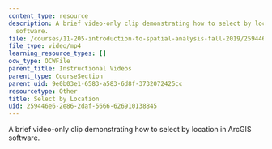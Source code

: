```yaml
---
content_type: resource
description: A brief video-only clip demonstrating how to select by location in ArcGIS
  software.
file: /courses/11-205-introduction-to-spatial-analysis-fall-2019/259446e62e862daf5666626910138845_MIT11_205F19_select_by_location.mp4
file_type: video/mp4
learning_resource_types: []
ocw_type: OCWFile
parent_title: Instructional Videos
parent_type: CourseSection
parent_uid: 9e0b03e1-6583-a583-6d8f-3732072425cc
resourcetype: Other
title: Select by Location
uid: 259446e6-2e86-2daf-5666-626910138845
---
```

A brief video-only clip demonstrating how to select by location in ArcGIS software.

